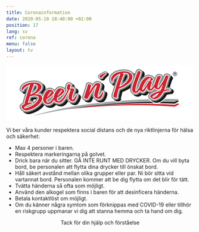 ```yaml
---
title: Coronainformation
date: 2020-05-10 18:40:00 +02:00
position: 17
lang: sv
ref: corona
menu: false
layout: tv
---
```


<img src="assets/images/bnp-on-white-medium.png" class="logo">

Vi ber våra kunder respektera social distans och de nya riktlinjerna för hälsa och säkerhet:

- Max 4 personer i baren.
- Respektera markeringarna på golvet.
- Drick bara när du sitter. GÅ INTE RUNT MED DRYCKER. Om du vill byta bord, be personalen att flytta dina drycker till önskat bord.
- Håll säkert avstånd mellan olika grupper eller par. Ni bör sitta vid vartannat bord. Personalen kommer att be dig flytta om det blir för tätt.
- Tvätta händerna så ofta som möjligt.
- Använd den alkogel som finns i baren för att desinficera händerna.
- Betala kontaktlöst om möjligt.
- Om du känner några symtom som förknippas med COVID-19 eller tillhör en riskgrupp uppmanar vi dig att stanna hemma och ta hand om dig.

<center>
Tack för din hjälp och förståelse
</center>

